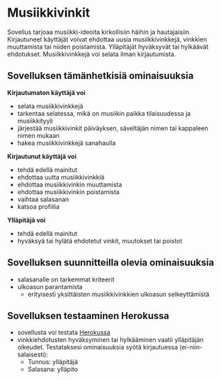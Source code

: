 # Musiikkivinkit
Sovellus tarjoaa musiikki-ideoita kirkollisiin häihin ja hautajaisiin.
Kirjautuneet käyttäjät voivat ehdottaa uusia musiikkivinkkejä, vinkkien muuttamista tai niiden poistamista. Ylläpitäjät hyväksyvät tai hylkäävät ehdotukset.
Musiikkivinkkejä voi selata ilman kirjautumista.

## Sovelluksen tämänhetkisiä ominaisuuksia
**Kirjautumaton käyttäjä voi**

- selata musiikkivinkkejä
- tarkentaa selatessa, mikä on musiikin paikka tilaisuudessa ja musiikkityyli
- järjestää musiikkivinkit päiväyksen, säveltäjän nimen tai kappaleen nimen mukaan
- hakea musiikkivinkkejä sanahaulla

**Kirjautunut käyttäjä voi**

- tehdä edellä mainitut
- ehdottaa uutta musiikkivinkkiä
- ehdottaa musiikkivinkin muuttamista
- ehdottaa musiikkivinkin poistamista
- vaihtaa salasanan
- katsoa profiilia

**Ylläpitäjä voi**

- tehdä edellä mainitut
- hyväksyä tai hylätä ehdotetut vinkit, muutokset tai poistot

## Sovelluksen suunnitteilla olevia ominaisuuksia

- salasanalle on tarkemmat kriteerit
- ulkoasun parantamista
  - erityisesti yksittäisten musiikkivinkkien ulkoasun selkeyttämistä

## Sovelluksen testaaminen Herokussa

- sovellusta voi testata [Herokussa](https://musiikkivinkit.herokuapp.com)
- vinkkiehdotusten hyväksyminen tai hylkääminen vaatii ylläpitäjän oikeudet. Testataksesi ominaisuuksia syötä kirjautuessa (ei-niin-salaisesti):
  - Tunnus: ylläpitäjä
  - Salasana: ylläpito
